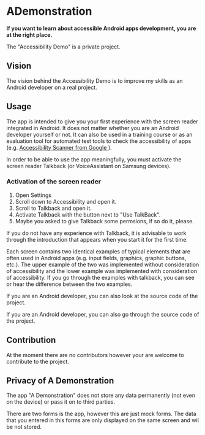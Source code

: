 # ADemonstration

**If you want to learn about accessible Android apps development, you are at the right place.**

The "Accessibility Demo" is a private project.

<h2>Vision</h2>

The vision behind the Accessibility Demo is to improve my skills as an Android developer on a real project.

<h2>Usage</h2>
<p>
The app is intended to give you your first experience with the screen reader integrated in Android. It does not matter whether you are an Android developer yourself or not. It can also be used in a training course or as an evaluation tool for automated test tools to check the accessibility of apps (e.g. <a href="https://play.google.com/store/apps/details?id=com.google.android.apps.accessibility.auditor&hl=de_CH&gl=US">Accessibility Scanner from Google </a>
).
 <p>
In order to be able to use the app meaningfully, you must activate the screen reader Talkback (or VoiceAssistant on Samsung devices).
</p>
<h3>Activation of the screen reader</h3>

<ol>
<li>Open Settings</li> 
<li>Scroll down to Accessibility and open it.</li>
<li>Scroll to Talkback and open it.</li>
<li>Activate Talkback with the button next to "Use TalkBack".</li>
<li>Maybe you asked to give Talkback some  permsions, if so do it, please.
</ol>

<p>
If you do not have any experience with Talkback, it is advisable to work through the introduction that appears when you start it for the first time. 
</p>
<p>
Each screen contains two identical examples of typical elements that are often used in Android apps (e.g. input fields, graphics, graphic buttons, etc.). The upper example of the two was implemented without consideration of accessibility and the lower example was implemented with consideration of accessibility. If you go through the examples with talkback, you can see or hear the difference between the two examples.

If you are an Android developer, you can also look at the source code of the project.
<p>
If you are an Android developer, you can also go through the source code of the project.  
</p>


<h2>Contribution</h2>

<p>

At the moment there are no contributors however your are welcome to contribute to the project.

</p>


<h2>Privacy of A Demonstration</h2>

<p>


The app "A Demonstration" does not store any data permanently (not even on the device) or pass it on to third parties.

</p>

<p>
There are two forms is the app, however this are just mock forms. The data that you entered in this forms are only displayed on the same screen and wil be not stored.
</p>


